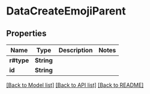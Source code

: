 # DataCreateEmojiParent

## Properties

Name | Type | Description | Notes
------------ | ------------- | ------------- | -------------
**r#type** | **String** |  | 
**id** | **String** |  | 

[[Back to Model list]](../README.md#documentation-for-models) [[Back to API list]](../README.md#documentation-for-api-endpoints) [[Back to README]](../README.md)


